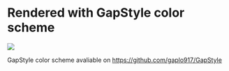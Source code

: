 # Rendered with GapStyle color scheme
![](https://cdn.rawgit.com/gaplotech/bio/89c29d04/kotlin/bio.png)

GapStyle color scheme avaliable on https://github.com/gaplo917/GapStyle
